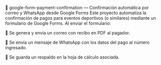 📘 google-form-payment-confirmation — Confirmación automática por correo y WhatsApp desde Google Forms
Este proyecto automatiza la confirmación de pagos para eventos deportivos (o similares) mediante un formulario de Google Forms. Al enviar el formulario:

📩 Se genera y envía un correo con recibo en PDF al pagador.

💬 Se envía un mensaje de WhatsApp con los datos del pago al número ingresado.

🧾 Se guarda un respaldo en la hoja de cálculo asociada.
